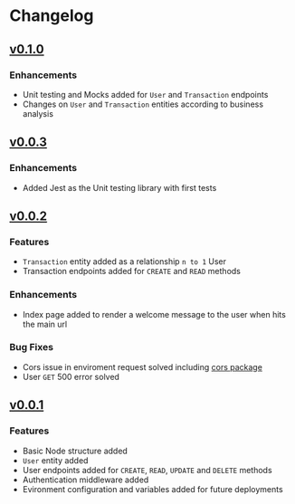 # Changelog

## [v0.1.0](https://github.com/NicolasOmar/my-budget-api/compare/0.0.3...0.1.0)

### Enhancements
 - Unit testing and Mocks added for `User` and `Transaction` endpoints
 - Changes on `User` and `Transaction` entities according to business analysis

## [v0.0.3](https://github.com/NicolasOmar/my-budget-api/compare/0.0.2...0.0.3)

### Enhancements
 - Added Jest as the Unit testing library with first tests

## [v0.0.2](https://github.com/NicolasOmar/my-budget-api/compare/0.0.1...0.0.2)

### Features
 - `Transaction` entity added as a relationship `n to 1` User
 - Transaction endpoints added for `CREATE` and `READ` methods

### Enhancements
 - Index page added to render a welcome message to the user when hits the main url

### Bug Fixes
 - Cors issue in enviroment request solved including [cors package](https://www.npmjs.com/package/cors)
 - User `GET` 500 error solved

## [v0.0.1](https://github.com/NicolasOmar/my-budget-api/commit/811febdc18879cff2eec1062045ccb03ac7e205e)

### Features
 - Basic Node structure added
 - `User` entity added
 - User endpoints added for `CREATE`, `READ`, `UPDATE` and `DELETE` methods
 - Authentication middleware added
 - Evironment configuration and variables added for future deployments